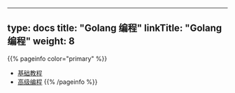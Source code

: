 
---
type: docs
title: "Golang 编程"
linkTitle: "Golang 编程"
weight: 8
---

{{% pageinfo color="primary" %}}
- [基础教程](https://docs.microsoft.com/zh-cn/learn/paths/go-first-steps/)
- [高级编程](https://github.com/chai2010/advanced-go-programming-book)
{{% /pageinfo %}}

